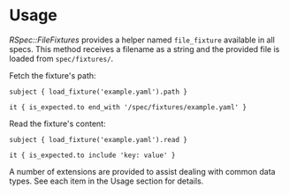 # Usage

_RSpec::FileFixtures_ provides a helper named `file_fixture` available in all specs. This method receives a filename as a string and the provided file is loaded from `spec/fixtures/`.

Fetch the fixture's path:

```rspec
subject { load_fixture('example.yaml').path }

it { is_expected.to end_with '/spec/fixtures/example.yaml' }
```

Read the fixture's content:

```rspec:yaml
subject { load_fixture('example.yaml').read }

it { is_expected.to include 'key: value' }
```

A number of extensions are provided to assist dealing with common data types. See each item in the Usage section for details.
